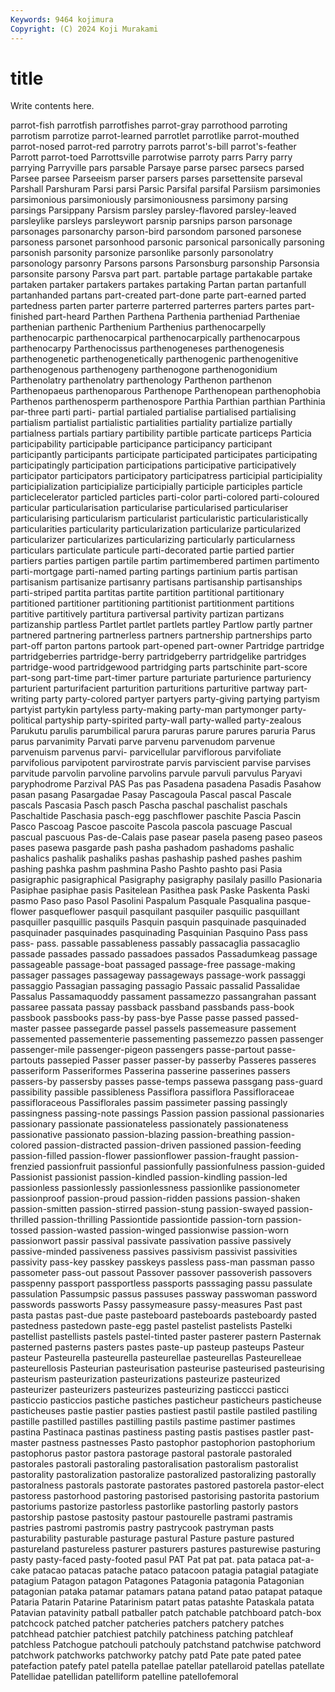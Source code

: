```yaml
---
Keywords: 9464 kojimura
Copyright: (C) 2024 Koji Murakami
---
```


# title

Write contents here.




parrot-fish parrotfish parrotfishes parrot-gray parrothood parroting parrotism parrotize parrot-learned parrotlet
parrotlike parrot-mouthed parrot-nosed parrot-red parrotry parrots parrot's-bill parrot's-feather Parrott parrot-toed
Parrottsville parrotwise parroty parrs Parry parry parrying Parryville pars parsable
Parsaye parse parsec parsecs parsed Parsee parsee Parseeism parser parsers
parses parsettensite parseval Parshall Parshuram Parsi parsi Parsic Parsifal parsifal
Parsiism parsimonies parsimonious parsimoniously parsimoniousness parsimony parsing parsings Parsippany Parsism
parsley parsley-flavored parsley-leaved parsleylike parsleys parsleywort parsnip parsnips parson parsonage
parsonages parsonarchy parson-bird parsondom parsoned parsonese parsoness parsonet parsonhood parsonic
parsonical parsonically parsoning parsonish parsonity parsonize parsonlike parsonly parsonolatry parsonology
parsonry Parsons parsons Parsonsburg parsonship Parsonsia parsonsite parsony Parsva part
part. partable partage partakable partake partaken partaker partakers partakes partaking
Partan partan partanfull partanhanded partans part-created part-done parte part-earned parted
partedness parten parter parterre parterred parterres parters partes part-finished part-heard
Parthen Parthena Parthenia partheniad Partheniae parthenian parthenic Parthenium Parthenius parthenocarpelly
parthenocarpic parthenocarpical parthenocarpically parthenocarpous parthenocarpy Parthenocissus parthenogeneses parthenogenesis parthenogenetic parthenogenetically
parthenogenic parthenogenitive parthenogenous parthenogeny parthenogone parthenogonidium Parthenolatry parthenolatry parthenology Parthenon
parthenon Parthenopaeus parthenoparous Parthenope Parthenopean parthenophobia Parthenos parthenosperm parthenospore Parthia
Parthian parthian Parthinia par-three parti parti- partial partialed partialise partialised
partialising partialism partialist partialistic partialities partiality partialize partially partialness partials
partiary partibility partible particate particeps Particia participability participable participance participancy
participant participantly participants participate participated participates participating participatingly participation participations
participative participatively participator participators participatory participatress participial participiality participialization participialize
participially participle participles particle particlecelerator particled particles parti-color parti-colored parti-coloured
particular particularisation particularise particularised particulariser particularising particularism particularist particularistic particularistically
particularities particularity particularization particularize particularized particularizer particularizes particularizing particularly particularness
particulars particulate particule parti-decorated partie partied partier partiers parties partigen
partile partim partimembered partimen partimento parti-mortgage parti-named parting partings partinium
partis partisan partisanism partisanize partisanry partisans partisanship partisanships parti-striped partita
partitas partite partition partitional partitionary partitioned partitioner partitioning partitionist partitionment
partitions partitive partitively partitura partiversal partivity partizan partizans partizanship partless
Partlet partlet partlets partley Partlow partly partner partnered partnering partnerless
partners partnership partnerships parto part-off parton partons partook part-opened part-owner
Partridge partridge partridgeberries partridge-berry partridgeberry partridgelike partridges partridge-wood partridgewood partridging
parts partschinite part-score part-song part-time part-timer parture parturiate parturience parturiency
parturient parturifacient parturition parturitions parturitive partway part-writing party party-colored partyer
partyers party-giving partying partyism partyist partykin partyless party-making party-man partymonger
party-political partyship party-spirited party-wall party-walled party-zealous Parukutu parulis parumbilical parura
paruras parure parures paruria Parus parus parvanimity Parvati parve parvenu
parvenudom parvenue parvenuism parvenus parvi- parvicellular parviflorous parvifoliate parvifolious parvipotent
parvirostrate parvis parviscient parvise parvises parvitude parvolin parvoline parvolins parvule
parvuli parvulus Paryavi paryphodrome Parzival PAS Pas pas Pasadena pasadena
Pasadis Pasahow pasan pasang Pasargadae Pasay Pascagoula Pascal pascal Pascale
pascals Pascasia Pasch pasch Pascha paschal paschalist paschals Paschaltide Paschasia
pasch-egg paschflower paschite Pascia Pascin Pasco Pascoag Pascoe pascoite Pascola
pascola pascuage Pascual pascual pascuous Pas-de-Calais pase pasear pasela paseng
paseo paseos pases pasewa pasgarde pash pasha pashadom pashadoms pashalic
pashalics pashalik pashaliks pashas pashaship pashed pashes pashim pashing pashka
pashm pashmina Pasho Pashto pashto pasi Pasia pasigraphic pasigraphical Pasigraphy
pasigraphy pasilaly pasillo Pasionaria Pasiphae pasiphae pasis Pasitelean Pasithea pask
Paske Paskenta Paski pasmo Paso paso Pasol Pasolini Paspalum Pasquale
Pasqualina pasque-flower pasqueflower pasquil pasquilant pasquiler pasquilic pasquillant pasquiller pasquillic
pasquils Pasquin pasquin pasquinade pasquinaded pasquinader pasquinades pasquinading Pasquinian Pasquino
Pass pass pass- pass. passable passableness passably passacaglia passacaglio passade
passades passado passadoes passados Passadumkeag passage passageable passage-boat passaged passage-free
passage-making passager passages passageway passageways passage-work passaggi passaggio Passagian passaging
passagio Passaic passalid Passalidae Passalus Passamaquoddy passament passamezzo passangrahan passant
passaree passata passay passback passband passbands pass-book passbook passbooks pass-by
pass-bye Passe passe passed passed-master passee passegarde passel passels passemeasure
passement passemented passementerie passementing passemezzo passen passenger passenger-mile passenger-pigeon passengers
passe-partout passe-partouts passepied Passer passer passer-by passerby Passeres passeres passeriform
Passeriformes Passerina passerine passerines passers passers-by passersby passes passe-temps passewa
passgang pass-guard passibility passible passibleness Passiflora passiflora Passifloraceae passifloraceous Passiflorales
passim passimeter passing passingly passingness passing-note passings Passion passion passional
passionaries passionary passionate passionateless passionately passionateness passionative passionato passion-blazing passion-breathing
passion-colored passion-distracted passion-driven passioned passion-feeding passion-filled passion-flower passionflower passion-fraught passion-frenzied
passionfruit passionful passionfully passionfulness passion-guided Passionist passionist passion-kindled passion-kindling passion-led
passionless passionlessly passionlessness passionlike passionometer passionproof passion-proud passion-ridden passions passion-shaken
passion-smitten passion-stirred passion-stung passion-swayed passion-thrilled passion-thrilling Passiontide passiontide passion-torn passion-tossed
passion-wasted passion-winged passionwise passion-worn passionwort passir passival passivate passivation passive
passively passive-minded passiveness passives passivism passivist passivities passivity pass-key passkey
passkeys passless pass-man passman passo passometer pass-out passout Passover passover
passoverish passovers passpenny passport passportless passports passsaging passu passulate passulation
Passumpsic passus passuses passway passwoman password passwords passworts Passy passymeasure
passy-measures Past past pasta pastas past-due paste pasteboard pasteboards pasteboardy
pasted pastedness pastedown paste-egg pastel pastelist pastelists Pastelki pastellist pastellists
pastels pastel-tinted paster pasterer pastern Pasternak pasterned pasterns pasters pastes
paste-up pasteup pasteups Pasteur pasteur Pasteurella pasteurella pasteurellae pasteurellas Pasteurelleae
pasteurellosis Pasteurian pasteurisation pasteurise pasteurised pasteurising pasteurism pasteurization pasteurizations pasteurize
pasteurized pasteurizer pasteurizers pasteurizes pasteurizing pasticcci pasticci pasticcio pasticcios pastiche
pastiches pasticheur pasticheurs pasticheuse pasticheuses pastie pastier pasties pastiest pastil
pastile pastiled pastiling pastille pastilled pastilles pastilling pastils pastime pastimer
pastimes pastina Pastinaca pastinas pastiness pasting pastis pastises pastler past-master
pastness pastnesses Pasto pastophor pastophorion pastophorium pastophorus pastor pastora pastorage
pastoral pastorale pastoraled pastorales pastorali pastoraling pastoralisation pastoralism pastoralist pastorality
pastoralization pastoralize pastoralized pastoralizing pastorally pastoralness pastorals pastorate pastorates pastored
pastorela pastor-elect pastoress pastorhood pastoring pastorised pastorising pastorita pastorium pastoriums
pastorize pastorless pastorlike pastorling pastorly pastors pastorship pastose pastosity pastour
pastourelle pastrami pastramis pastries pastromi pastromis pastry pastrycook pastryman pasts
pasturability pasturable pasturage pastural Pasture pasture pastured pastureland pastureless pasturer
pasturers pastures pasturewise pasturing pasty pasty-faced pasty-footed pasul PAT Pat
pat pat. pata pataca pat-a-cake patacao patacas patache pataco patacoon
patagia patagial patagiate patagium Patagon patagon Patagones Patagonia patagonia Patagonian
patagonian pataka patamar patamars patana patand patao patapat pataque Pataria
Patarin Patarine Patarinism patart patas patashte Pataskala patata Patavian patavinity
patball patballer patch patchable patchboard patch-box patchcock patched patcher patcheries
patchers patchery patches patchhead patchier patchiest patchily patchiness patching patchleaf
patchless Patchogue patchouli patchouly patchstand patchwise patchword patchwork patchworks patchworky
patchy patd Pate pate pated patee patefaction patefy patel patella
patellae patellar patellaroid patellas patellate Patellidae patellidan patelliform patelline patellofemoral
